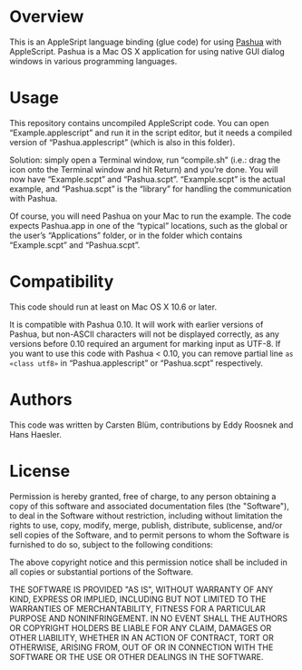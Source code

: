 Overview
===========
This is an AppleSript language binding (glue code) for using [Pashua](http://www.bluem.net/jump/pashua) with AppleScript. Pashua is a Mac OS X application for using native GUI dialog windows in various programming languages.


Usage
======
This repository contains uncompiled AppleScript code. You can open “Example.applescript” and run it in the script editor, but it needs a compiled version of “Pashua.applescript” (which is also in this folder).

Solution: simply open a Terminal window, run “compile.sh” (i.e.: drag the icon onto the Terminal window and hit Return) and you’re done. You will now have “Example.scpt” and “Pashua.scpt”. “Example.scpt” is the actual example, and “Pashua.scpt” is the “library” for handling the communication with Pashua.

Of course, you will need Pashua on your Mac to run the example. The code expects Pashua.app in one of the “typical” locations, such as the global or the user’s “Applications” folder, or in the folder which contains “Example.scpt” and
“Pashua.scpt”.


Compatibility
=============
This code should run at least on Mac OS X 10.6 or later.

It is compatible with Pashua 0.10. It will work with earlier versions of Pashua, but non-ASCII characters will not be displayed correctly, as any versions before 0.10 required an argument for marking input as UTF-8. If you want to use this code with Pashua < 0.10, you can remove partial line `as «class utf8»` in “Pashua.applescript” or “Pashua.scpt” respectively.


Authors
=========
This code was written by Carsten Blüm, contributions by Eddy Roosnek and Hans Haesler.


License
=========
Permission is hereby granted, free of charge, to any person obtaining a copy
of this software and associated documentation files (the "Software"), to deal
in the Software without restriction, including without limitation the rights
to use, copy, modify, merge, publish, distribute, sublicense, and/or sell
copies of the Software, and to permit persons to whom the Software is
furnished to do so, subject to the following conditions:

The above copyright notice and this permission notice shall be included in all
copies or substantial portions of the Software.

THE SOFTWARE IS PROVIDED "AS IS", WITHOUT WARRANTY OF ANY KIND, EXPRESS OR
IMPLIED, INCLUDING BUT NOT LIMITED TO THE WARRANTIES OF MERCHANTABILITY,
FITNESS FOR A PARTICULAR PURPOSE AND NONINFRINGEMENT. IN NO EVENT SHALL THE
AUTHORS OR COPYRIGHT HOLDERS BE LIABLE FOR ANY CLAIM, DAMAGES OR OTHER
LIABILITY, WHETHER IN AN ACTION OF CONTRACT, TORT OR OTHERWISE, ARISING FROM,
OUT OF OR IN CONNECTION WITH THE SOFTWARE OR THE USE OR OTHER DEALINGS IN THE
SOFTWARE.

